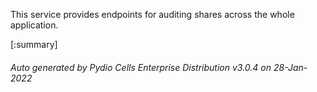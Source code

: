 






This service provides endpoints for auditing shares across the whole application.

[:summary]

###### Auto generated by Pydio Cells Enterprise Distribution v3.0.4 on 28-Jan-2022
